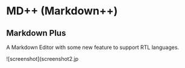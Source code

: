 # MD++ (Markdown++)

## Markdown Plus

A Markdown Editor with some new feature to support RTL languages.

![screenshot](screenshot2.jp